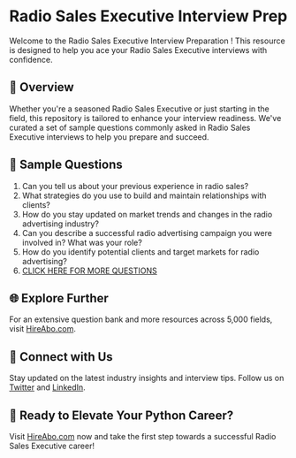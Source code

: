# Radio Sales Executive Interview Prep

Welcome to the Radio Sales Executive Interview Preparation ! This resource is designed to help you ace your Radio Sales Executive interviews with confidence.

## 🚀 Overview

Whether you're a seasoned Radio Sales Executive or just starting in the field, this repository is tailored to enhance your interview readiness. We've curated a set of sample questions commonly asked in Radio Sales Executive interviews to help you prepare and succeed.

## 📝 Sample Questions

1. Can you tell us about your previous experience in radio sales?
2. What strategies do you use to build and maintain relationships with clients?
3. How do you stay updated on market trends and changes in the radio advertising industry?
4. Can you describe a successful radio advertising campaign you were involved in? What was your role?
5. How do you identify potential clients and target markets for radio advertising?
6. [CLICK HERE FOR MORE QUESTIONS](https://hireabo.com/job/8_2_11/Radio%20Sales%20Executive)

## 🌐 Explore Further

For an extensive question bank and more resources across 5,000 fields, visit [HireAbo.com](https://www.hireabo.com).

## 📱 Connect with Us

Stay updated on the latest industry insights and interview tips. Follow us on [Twitter](https://twitter.com/hireabo) and [LinkedIn](https://www.linkedin.com/in/hire-abo-3609972a8/).

## 🚀 Ready to Elevate Your Python Career?

Visit [HireAbo.com](https://www.hireabo.com) now and take the first step towards a successful Radio Sales Executive career!